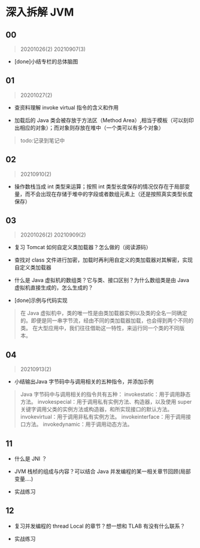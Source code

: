 # 深入拆解 JVM

## 00

> 20201026(2)
> 20210907(3)

- [done]小结专栏的总体脑图

## 01

> 20201027(2)

- 查资料理解 invoke virtual 指令的含义和作用

- 加载后的 Java 类会被存放于方法区（Method Area）,相当于模板（可以刻印出相应的对象）；而对象则存放在堆中（一个类可以有多个对象）

> todo:记录到笔记中

## 02

> 20210910(2)

- 操作数栈当成 int 类型来运算；按照 int 类型长度保存的情况仅存在于局部变量，而不会出现在存储于堆中的字段或者数组元素上（还是按照真实类型长度保存）


## 03

> 20201026(2)
> 20210909(2)

- 复习 Tomcat 如何自定义类加载器？怎么做的（阅读源码）

- 查找对 class 文件进行加密，加载时再利用自定义的类加载器对其解密，实现自定义类加载器

- 什么是 Java 虚拟机的数组类？它与类、接口区别？为什么数组类是由 Java 虚拟机直接生成的，怎么生成的？

- [done]示例与代码实现

> 在 Java 虚拟机中，类的唯一性是由类加载器实例以及类的全名一同确定的。即便是同一串字节流，经由不同的类加载器加载，也会得到两个不同的类。
>  在大型应用中，我们往往借助这一特性，来运行同一个类的不同版本。


## 04

> 20210913(2)

- 小结输出Java 字节码中与调用相关的五种指令，并添加示例

> Java 字节码中与调用相关的指令共有五种：
  invokestatic：用于调用静态方法。
  invokespecial：用于调用私有实例方法、构造器，以及使用 super 关键字调用父类的实例方法或构造器，和所实现接口的默认方法。
  invokevirtual：用于调用非私有实例方法。
  invokeinterface：用于调用接口方法。
  invokedynamic：用于调用动态方法。




## 11

- 什么是 JNI ？

- JVM 栈桢的组成与内容？可以结合 Java 并发编程的某一相关章节回顾(局部变量....)

- 实战练习

## 12

- 复习并发编程的 thread Local 的章节？想一想和 TLAB 有没有什么联系？

- 实战练习
